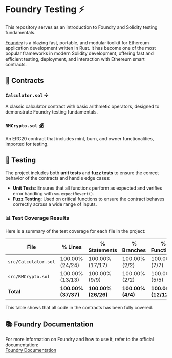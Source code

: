 # Foundry Testing ⚡️

This repository serves as an introduction to Foundry and Solidity testing fundamentals.

[Foundry](https://book.getfoundry.sh/) is a blazing fast, portable, and modular toolkit for Ethereum application development written in Rust. It has become one of the most popular frameworks in modern Solidity development, offering fast and efficient testing, deployment, and interaction with Ethereum smart contracts.

## 📜 Contracts

### `Calculator.sol` ➗
A classic calculator contract with basic arithmetic operators, designed to demonstrate Foundry testing fundamentals.

### `RMCrypto.sol` 💰
An ERC20 contract that includes mint, burn, and owner functionalities, imported for testing.

## 🧪 Testing

The project includes both **unit tests** and **fuzz tests** to ensure the correct behavior of the contracts and handle edge cases:

- **Unit Tests**: Ensures that all functions perform as expected and verifies error handling with `vm.expectRevert()`.
- **Fuzz Testing**: Used on critical functions to ensure the contract behaves correctly across a wide range of inputs.

### 📊 Test Coverage Results

Here is a summary of the test coverage for each file in the project:

| **File**            | **% Lines** | **% Statements** | **% Branches** | **% Functions** |
|---------------------|-------------|------------------|----------------|-----------------|
| `src/Calculator.sol` | 100.00% (24/24) | 100.00% (17/17) | 100.00% (2/2)  | 100.00% (7/7)   |
| `src/RMCrypto.sol`   | 100.00% (13/13) | 100.00% (9/9)   | 100.00% (2/2)  | 100.00% (5/5)   |
| **Total**            | **100.00% (37/37)** | **100.00% (26/26)** | **100.00% (4/4)** | **100.00% (12/12)** |

This table shows that all code in the contracts has been fully covered.

## 📚 Foundry Documentation

For more information on Foundry and how to use it, refer to the official documentation:  
[Foundry Documentation](https://book.getfoundry.sh/)
